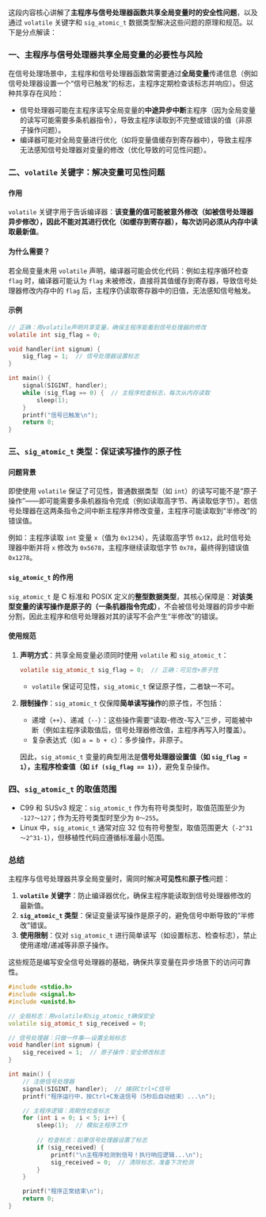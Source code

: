 这段内容核心讲解了**主程序与信号处理器函数共享全局变量时的安全性问题**，以及通过 `volatile` 关键字和 `sig_atomic_t` 数据类型解决这些问题的原理和规范。以下是分点解读：


### 一、主程序与信号处理器共享全局变量的必要性与风险
在信号处理场景中，主程序和信号处理器函数常需要通过**全局变量**传递信息（例如信号处理器设置一个“信号已触发”的标志，主程序定期检查该标志并响应）。但这种共享存在风险：  
- 信号处理器可能在主程序读写全局变量的**中途异步中断**主程序（因为全局变量的读写可能需要多条机器指令），导致主程序读取到不完整或错误的值（非原子操作问题）。  
- 编译器可能对全局变量进行优化（如将变量值缓存到寄存器中），导致主程序无法感知信号处理器对变量的修改（优化导致的可见性问题）。  


### 二、`volatile` 关键字：解决变量可见性问题
#### 作用
`volatile` 关键字用于告诉编译器：**该变量的值可能被意外修改（如被信号处理器异步修改），因此不能对其进行优化（如缓存到寄存器），每次访问必须从内存中读取最新值**。  

#### 为什么需要？
若全局变量未用 `volatile` 声明，编译器可能会优化代码：例如主程序循环检查 `flag` 时，编译器可能认为 `flag` 未被修改，直接将其值缓存到寄存器，导致信号处理器修改内存中的 `flag` 后，主程序仍读取寄存器中的旧值，无法感知信号触发。  

#### 示例
```c
// 正确：用volatile声明共享变量，确保主程序能看到信号处理器的修改
volatile int sig_flag = 0; 

void handler(int signum) {
    sig_flag = 1;  // 信号处理器设置标志
}

int main() {
    signal(SIGINT, handler);
    while (sig_flag == 0) {  // 主程序检查标志，每次从内存读取
        sleep(1);
    }
    printf("信号已触发\n");
    return 0;
}
```


### 三、`sig_atomic_t` 类型：保证读写操作的原子性
#### 问题背景
即使使用 `volatile` 保证了可见性，普通数据类型（如 `int`）的读写可能不是“原子操作”——即可能需要多条机器指令完成（例如读取高字节、再读取低字节）。若信号处理器在这两条指令之间中断主程序并修改变量，主程序可能读取到“半修改”的错误值。  

例如：主程序读取 `int` 变量 `x`（值为 `0x1234`），先读取高字节 `0x12`，此时信号处理器中断并将 `x` 修改为 `0x5678`，主程序继续读取低字节 `0x78`，最终得到错误值 `0x1278`。  


#### `sig_atomic_t` 的作用
`sig_atomic_t` 是 C 标准和 POSIX 定义的**整型数据类型**，其核心保障是：**对该类型变量的读写操作是原子的（一条机器指令完成）**，不会被信号处理器的异步中断分割，因此主程序和信号处理器对其的读写不会产生“半修改”的错误。  


#### 使用规范
1. **声明方式**：共享全局变量必须同时使用 `volatile` 和 `sig_atomic_t`：  
   ```c
   volatile sig_atomic_t sig_flag = 0;  // 正确：可见性+原子性
   ```  
   - `volatile` 保证可见性，`sig_atomic_t` 保证原子性，二者缺一不可。

2. **限制操作**：`sig_atomic_t` 仅保障**简单读写操作**的原子性，不包括：  
   - 递增（`++`）、递减（`--`）：这些操作需要“读取-修改-写入”三步，可能被中断（例如主程序读取值后，信号处理器修改值，主程序再写入时覆盖）。  
   - 复杂表达式（如 `a = b + c`）：多步操作，非原子。  

   因此，`sig_atomic_t` 变量的典型用法是**信号处理器设置值（如 `sig_flag = 1`），主程序检查值（如 `if (sig_flag == 1)`）**，避免复杂操作。  


### 四、`sig_atomic_t` 的取值范围
- C99 和 SUSv3 规定：`sig_atomic_t` 作为有符号类型时，取值范围至少为 `-127～127`；作为无符号类型时至少为 `0～255`。  
- Linux 中，`sig_atomic_t` 通常对应 32 位有符号整型，取值范围更大（`-2^31～2^31-1`），但移植性代码应遵循标准最小范围。  


### 总结
主程序与信号处理器共享全局变量时，需同时解决**可见性**和**原子性**问题：  
1. **`volatile` 关键字**：防止编译器优化，确保主程序能读取到信号处理器修改的最新值。  
2. **`sig_atomic_t` 类型**：保证变量读写操作是原子的，避免信号中断导致的“半修改”错误。  
3. **使用限制**：仅对 `sig_atomic_t` 进行简单读写（如设置标志、检查标志），禁止使用递增/递减等非原子操作。  

这些规范是编写安全信号处理器的基础，确保共享变量在异步场景下的访问可靠性。

```cpp
#include <stdio.h>
#include <signal.h>
#include <unistd.h>

// 全局标志：用volatile和sig_atomic_t确保安全
volatile sig_atomic_t sig_received = 0;

// 信号处理器：只做一件事——设置全局标志
void handler(int signum) {
    sig_received = 1;  // 原子操作：安全修改标志
}

int main() {
    // 注册信号处理器
    signal(SIGINT, handler);  // 捕获Ctrl+C信号
    printf("程序运行中，按Ctrl+C发送信号（5秒后自动结束）...\n");

    // 主程序逻辑：周期性检查标志
    for (int i = 0; i < 5; i++) {
        sleep(1);  // 模拟主程序工作
        
        // 检查标志：如果信号处理器设置了标志
        if (sig_received) {
            printf("\n主程序检测到信号！执行响应逻辑...\n");
            sig_received = 0;  // 清除标志，准备下次检测
        }
    }

    printf("程序正常结束\n");
    return 0;
}

```